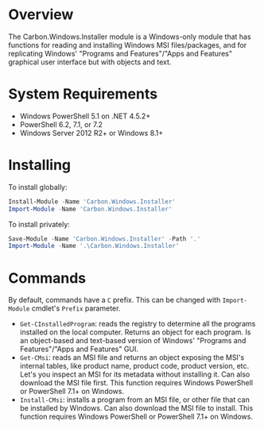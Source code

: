 # Overview

The Carbon.Windows.Installer module is a Windows-only module that has functions for reading and installing Windows MSI
files/packages, and for replicating Windows' "Programs and Features"/"Apps and Features" graphical user interface but
with objects and text.

# System Requirements

* Windows PowerShell 5.1 on .NET 4.5.2+
* PowerShell 6.2, 7.1, or 7.2
* Windows Server 2012 R2+ or Windows 8.1+

# Installing

To install globally:

```powershell
Install-Module -Name 'Carbon.Windows.Installer'
Import-Module -Name 'Carbon.Windows.Installer'
```

To install privately:

```powershell
Save-Module -Name 'Carbon.Windows.Installer' -Path '.'
Import-Module -Name '.\Carbon.Windows.Installer'
```

# Commands

By default, commands have a `C` prefix. This can be changed with `Import-Module` cmdlet's `Prefix` parameter.

* `Get-CInstalledProgram`: reads the registry to determine all the programs installed on the local computer. Returns
an object for each program. Is an object-based and text-based version of Windows' "Programs and Features"/"Apps and
Features" GUI.
* `Get-CMsi`: reads an MSI file and returns an object exposing the MSI's internal tables, like product name, product
code, product version, etc. Let's you inspect an MSI for its metadata without installing it. Can also download the MSI
file first. This function requires Windows PowerShell or PowerShell 7.1+ on Windows.
* `Install-CMsi`: installs a program from an MSI file, or other file that can be installed by Windows. Can also 
download the MSI file to install. This function requires Windows PowerShell or PowerShell 7.1+ on Windows.
